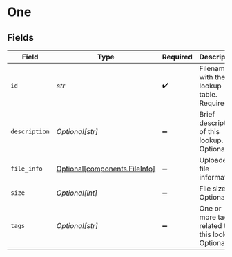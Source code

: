 # One


## Fields

| Field                                                                | Type                                                                 | Required                                                             | Description                                                          |
| -------------------------------------------------------------------- | -------------------------------------------------------------------- | -------------------------------------------------------------------- | -------------------------------------------------------------------- |
| `id`                                                                 | *str*                                                                | :heavy_check_mark:                                                   | Filename with the lookup table. Required.                            |
| `description`                                                        | *Optional[str]*                                                      | :heavy_minus_sign:                                                   | Brief description of this lookup. Optional.                          |
| `file_info`                                                          | [Optional[components.FileInfo]](../../models/components/fileinfo.md) | :heavy_minus_sign:                                                   | Uploaded file information                                            |
| `size`                                                               | *Optional[int]*                                                      | :heavy_minus_sign:                                                   | File size. Optional.                                                 |
| `tags`                                                               | *Optional[str]*                                                      | :heavy_minus_sign:                                                   | One or more tags related to this lookup. Optional.                   |